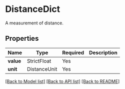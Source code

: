 # DistanceDict

A measurement of distance.

## Properties
| Name | Type | Required | Description |
| ------------ | ------------- | ------------- | ------------- |
**value** | StrictFloat | Yes |  |
**unit** | DistanceUnit | Yes |  |


[[Back to Model list]](../../README.md#documentation-for-models) [[Back to API list]](../../README.md#documentation-for-api-endpoints) [[Back to README]](../../README.md)
